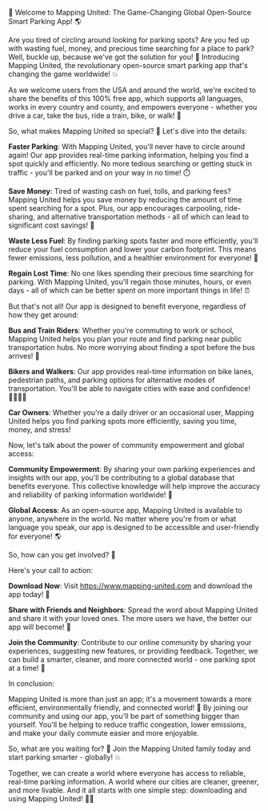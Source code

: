🚀 Welcome to Mapping United: The Game-Changing Global Open-Source Smart Parking App! 🌎

Are you tired of circling around looking for parking spots? Are you fed up with wasting fuel, money, and precious time searching for a place to park? Well, buckle up, because we've got the solution for you! 🚗 Introducing Mapping United, the revolutionary open-source smart parking app that's changing the game worldwide! 💥

As we welcome users from the USA and around the world, we're excited to share the benefits of this 100% free app, which supports all languages, works in every country and county, and empowers everyone - whether you drive a car, take the bus, ride a train, bike, or walk! 🌟

So, what makes Mapping United so special? 🤔 Let's dive into the details:

**Faster Parking**: With Mapping United, you'll never have to circle around again! Our app provides real-time parking information, helping you find a spot quickly and efficiently. No more tedious searching or getting stuck in traffic - you'll be parked and on your way in no time! ⏱️

**Save Money**: Tired of wasting cash on fuel, tolls, and parking fees? Mapping United helps you save money by reducing the amount of time spent searching for a spot. Plus, our app encourages carpooling, ride-sharing, and alternative transportation methods - all of which can lead to significant cost savings! 💸

**Waste Less Fuel**: By finding parking spots faster and more efficiently, you'll reduce your fuel consumption and lower your carbon footprint. This means fewer emissions, less pollution, and a healthier environment for everyone! 🌿

**Regain Lost Time**: No one likes spending their precious time searching for parking. With Mapping United, you'll regain those minutes, hours, or even days - all of which can be better spent on more important things in life! ⏰

But that's not all! Our app is designed to benefit everyone, regardless of how they get around:

**Bus and Train Riders**: Whether you're commuting to work or school, Mapping United helps you plan your route and find parking near public transportation hubs. No more worrying about finding a spot before the bus arrives! 🚌

**Bikers and Walkers**: Our app provides real-time information on bike lanes, pedestrian paths, and parking options for alternative modes of transportation. You'll be able to navigate cities with ease and confidence! 🚴‍♀️🏃‍♂️

**Car Owners**: Whether you're a daily driver or an occasional user, Mapping United helps you find parking spots more efficiently, saving you time, money, and stress!

Now, let's talk about the power of community empowerment and global access:

**Community Empowerment**: By sharing your own parking experiences and insights with our app, you'll be contributing to a global database that benefits everyone. This collective knowledge will help improve the accuracy and reliability of parking information worldwide! 🌈

**Global Access**: As an open-source app, Mapping United is available to anyone, anywhere in the world. No matter where you're from or what language you speak, our app is designed to be accessible and user-friendly for everyone! 🌎

So, how can you get involved? 🤔

Here's your call to action:

**Download Now**: Visit https://www.mapping-united.com and download the app today! 📲

**Share with Friends and Neighbors**: Spread the word about Mapping United and share it with your loved ones. The more users we have, the better our app will become! 🤝

**Join the Community**: Contribute to our online community by sharing your experiences, suggesting new features, or providing feedback. Together, we can build a smarter, cleaner, and more connected world - one parking spot at a time! 💪

In conclusion:

Mapping United is more than just an app; it's a movement towards a more efficient, environmentally friendly, and connected world! 🌟 By joining our community and using our app, you'll be part of something bigger than yourself. You'll be helping to reduce traffic congestion, lower emissions, and make your daily commute easier and more enjoyable.

So, what are you waiting for? 🤔 Join the Mapping United family today and start parking smarter - globally! 💥

Together, we can create a world where everyone has access to reliable, real-time parking information. A world where our cities are cleaner, greener, and more livable. And it all starts with one simple step: downloading and using Mapping United! 📲💪